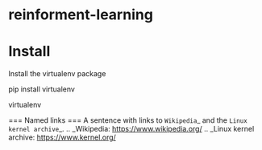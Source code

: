 # reinforment-learning

Install
==============

Install the virtualenv package

pip install virtualenv

virtualenv


=== Named links ===
<syntaxhighlight lang="restructuredtext">
A sentence with links to `Wikipedia`_ and the `Linux kernel archive`_.
.. _Wikipedia: https://www.wikipedia.org/
.. _Linux kernel archive: https://www.kernel.org/
</syntaxhighlight>
